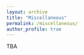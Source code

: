```yaml
---
layout: archive
title: "Miscellaneous"
permalink: /miscellaneous/
author_profile: true
---
```


TBA
